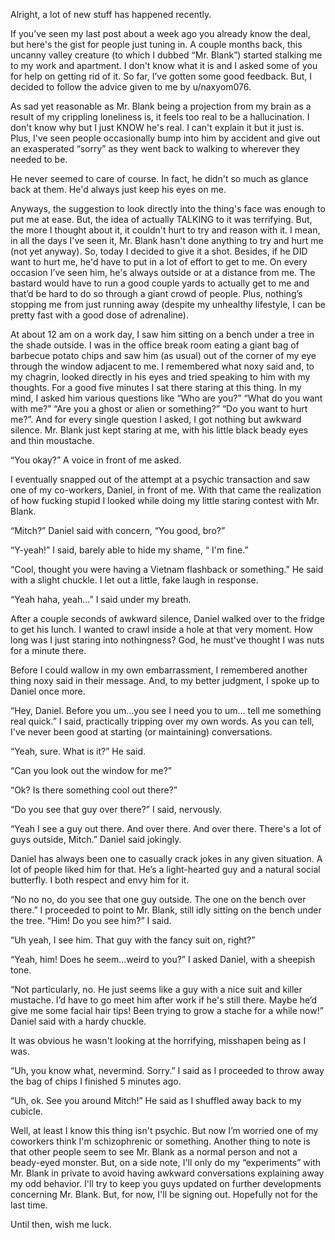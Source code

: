 Alright, a lot of new stuff has happened recently.

If you’ve seen my last post about a week ago you already know the deal, but here's the gist for people just tuning in. A couple months back, this uncanny valley creature (to which I dubbed “Mr. Blank”) started stalking me to my work and apartment. I don't know what it is and I asked some of you for help on getting rid of it. So far, I’ve gotten some good feedback. But, I decided to follow the advice given to me by u/naxyom076.

As sad yet reasonable as Mr. Blank being a projection from my brain as a result of my crippling loneliness is, it feels too real to be a hallucination. I don't know why but I just KNOW he's real. I can't explain it but it just is. Plus, I've seen people occasionally bump into him by accident and give out an exasperated “sorry” as they went back to walking to wherever they needed to be.

He never seemed to care of course. In fact, he didn't so much as glance back at them. He'd always just keep his eyes on me.

Anyways, the suggestion to look directly into the thing's face was enough to put me at ease. But, the idea of actually TALKING to it was terrifying. But, the more I thought about it, it couldn't hurt to try and reason with it. I mean, in all the days I've seen it, Mr. Blank hasn't done anything to try and hurt me (not yet anyway). So, today I decided to give it a shot. Besides, if he DID want to hurt me, he'd have to put in a lot of effort to get to me. On every occasion I’ve seen him, he's always outside or at a distance from me. The bastard would have to run a good couple yards to actually get to me and that’d be hard to do so through a giant crowd of people. Plus, nothing’s stopping me from just running away (despite my unhealthy lifestyle, I can be pretty fast with a good dose of adrenaline).

At about 12 am on a work day, I saw him sitting on a bench under a tree in the shade outside. I was in the office break room eating a giant bag of barbecue potato chips and saw him (as usual) out of the corner of my eye through the window adjacent to me. I remembered what noxy said and, to my chagrin, looked directly in his eyes and tried speaking to him with my thoughts. For a good five minutes I sat there staring at this thing. In my mind, I asked him various questions like “Who are you?” “What do you want with me?” “Are you a ghost or alien or something?” “Do you want to hurt me?”. And for every single question I asked, I got nothing but awkward silence. Mr. Blank just kept staring at me, with his little black beady eyes and thin moustache.

“You okay?” A voice in front of me asked.

I eventually snapped out of the attempt at a psychic transaction and saw one of my co-workers, Daniel, in front of me. With that came the realization of how fucking stupid I looked while doing my little staring contest with Mr. Blank.

“Mitch?” Daniel said with concern, “You good, bro?”

“Y-yeah!” I said, barely able to hide my shame, “ I'm fine.” 

“Cool, thought you were having a Vietnam flashback or something.” He said with a slight chuckle. I let out a little, fake laugh in response.

“Yeah haha, yeah…” I said under my breath.

After a couple seconds of awkward silence, Daniel walked over to the fridge to get his lunch. I wanted to crawl inside a hole at that very moment. How long was I just staring into nothingness? God, he must've thought I was nuts for a minute there.

Before I could wallow in my own embarrassment, I remembered another thing noxy said in their message. And, to my better judgment, I spoke up to Daniel once more.

“Hey, Daniel. Before you um…you see I need you to um… tell me something real quick.” I said, practically tripping over my own words. As you can tell, I've never been good at starting (or maintaining) conversations.

“Yeah, sure. What is it?” He said.

“Can you look out the window for me?” 

“Ok? Is there something cool out there?”

“Do you see that guy over there?” I said, nervously.

“Yeah I see a guy out there. And over there. And over there. There's a lot of guys outside, Mitch.” Daniel said jokingly. 

Daniel has always been one to casually crack jokes in any given situation. A lot of people liked him for that. He’s a light-hearted guy and a natural social butterfly. I both respect and envy him for it.

“No no no, do you see that one guy outside. The one on the bench over there.” I proceeded to point to Mr. Blank, still idly sitting on the bench under the tree. “Him! Do you see him?” I said.

“Uh yeah, I see him. That guy with the fancy suit on, right?”

“Yeah, him! Does he seem…weird to you?” I asked Daniel, with a sheepish tone.

“Not particularly, no. He just seems like a guy with a nice suit and killer mustache. I’d have to go meet him after work if he's still there. Maybe he’d give me some facial hair tips! Been trying to grow a stache for a while now!” Daniel said with a hardy chuckle. 

It was obvious he wasn't looking at the horrifying, misshapen being as I was.

“Uh, you know what, nevermind. Sorry.” I said as I proceeded to throw away the bag of chips I finished 5 minutes ago.

“Uh, ok. See you around Mitch!” He said as I shuffled away back to my cubicle.

Well, at least I know this thing isn't psychic. But now I’m worried one of my coworkers think I'm schizophrenic or something. Another thing to note is that other people seem to see Mr. Blank as a normal person and not a beady-eyed monster. But, on a side note, I'll only do my “experiments” with Mr. Blank in private to avoid having awkward conversations explaining away my odd behavior. I'll try to keep you guys updated on further developments concerning Mr. Blank. But, for now, I'll be signing out. Hopefully not for the last time.

Until then, wish me luck.
